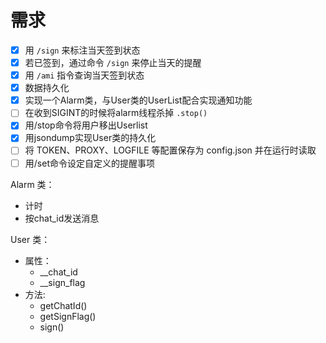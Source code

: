 # 需求

- [x] 用 `/sign` 来标注当天签到状态
- [x] 若已签到，通过命令 `/sign` 来停止当天的提醒
- [x] 用 `/ami` 指令查询当天签到状态
- [x] 数据持久化
- [x] 实现一个Alarm类，与User类的UserList配合实现通知功能
- [ ] 在收到SIGINT的时候将alarm线程杀掉  `.stop()`
- [x] 用/stop命令将用户移出Userlist
- [x] 用jsondump实现User类的持久化
- [ ] 将 TOKEN、PROXY、LOGFILE 等配置保存为 config.json 并在运行时读取 
- [ ] 用/set命令设定自定义的提醒事项

Alarm 类：
- 计时
- 按chat_id发送消息

User 类：
- 属性：
  - __chat_id
  - __sign_flag
- 方法:
  - getChatId()
  - getSignFlag()
  - sign()